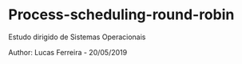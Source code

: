 # Process-scheduling-round-robin
Estudo dirigido de Sistemas Operacionais

Author: Lucas Ferreira - 20/05/2019

